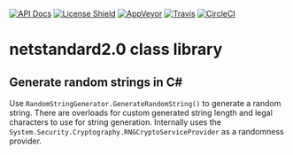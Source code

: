 [![API Docs](https://img.shields.io/badge/api-docs-informational)](https://glitchedpolygons.github.io/RandomStringGenerator/api/GlitchedPolygons.Utilities.RandomStringGenerator.html)
[![License Shield](https://img.shields.io/badge/license-Apache--2.0-brightgreen)](https://github.com/GlitchedPolygons/RandomStringGenerator/blob/master/LICENSE)
[![AppVeyor](https://ci.appveyor.com/api/projects/status/xeea0e1p8i6ujqae/branch/master?svg=true)](https://ci.appveyor.com/project/GlitchedPolygons/randomstringgenerator/branch/master) [![Travis](https://travis-ci.org/GlitchedPolygons/RandomStringGenerator.svg?branch=master)](https://travis-ci.org/GlitchedPolygons/RandomStringGenerator) [![CircleCI](https://circleci.com/gh/GlitchedPolygons/RandomStringGenerator.svg?style=shield)](https://circleci.com/gh/GlitchedPolygons/RandomStringGenerator) 

# netstandard2.0 class library
## Generate random strings in C#

Use `RandomStringGenerator.GenerateRandomString()` to generate a random string. There are overloads for custom generated string length and legal characters to use for string generation. Internally uses the `System.Security.Cryptography.RNGCryptoServiceProvider` as a randomness provider.
